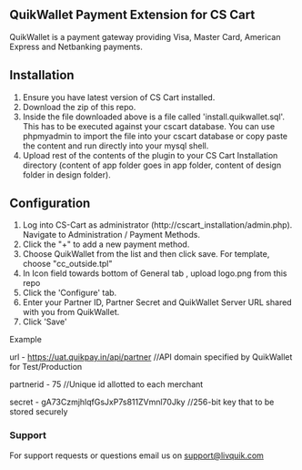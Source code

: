 ## QuikWallet Payment Extension for CS Cart

QuikWallet is a payment gateway providing Visa, Master Card, American Express and Netbanking payments.

## Installation
1. Ensure you have latest version of CS Cart installed.
2. Download the zip of this repo.
3. Inside the file downloaded above is a file called 'install.quikwallet.sql'. This has to be executed against your cscart database. You can use phpmyadmin to import the file into your cscart database or copy paste the content and run directly into your mysql shell.
4. Upload rest of the contents of the plugin to your CS Cart Installation directory (content of app folder goes in app folder, content of design folder in design folder).

## Configuration

1. Log into CS-Cart as administrator (http://cscart_installation/admin.php). Navigate to Administration / Payment Methods.
2. Click the "+" to add a new payment method.
3. Choose QuikWallet from the list and then click save. For template, choose "cc_outside.tpl"
4. In Icon field towards bottom of General tab , upload logo.png from this repo
5. Click the 'Configure' tab.
6. Enter your  Partner ID, Partner Secret and QuikWallet Server URL shared with you from QuikWallet.
7. Click 'Save'

Example

url -  https://uat.quikpay.in/api/partner //API domain specified by QuikWallet for Test/Production

partnerid - 75 //Unique id allotted to each merchant

secret -  gA73CzmjhlqfGsJxP7s811ZVmnl70Jky  //256-bit key that to be stored securely


### Support

For support requests or questions email us on support@livquik.com
